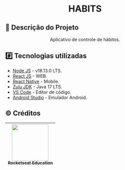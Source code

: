 <h1 align="center">HABITS</h1>

## :memo: Descrição do Projeto

<p align="center">Aplicativo de controle de hábitos.</p>

## :hash: Tecnologias utilizadas

- [Node JS](https://nodejs.org/en/) - v18.13.0 LTS.
- [React JS](https://reactjs.org/) - WEB.
- [React Native](https://reactnative.dev/) - Mobile.
- [Zulu JDK](https://www.azul.com/downloads/?package=jdk) - Java 17 LTS.
- [VS Code](https://code.visualstudio.com/) - Editor de código.
- [Android Studio](https://developer.android.com/studio) - Emulador Android.

## :copyright: Créditos

| [<img src="https://avatars.githubusercontent.com/u/69590972?s=200&v=4" width=115><br><sub>Rocketseat Education</sub>](https://github.com/rocketseat-education) |  
| :---: |
